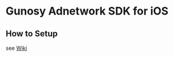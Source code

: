 # Gunosy Adnetwork SDK for iOS

## How to Setup

see [Wiki](https://github.com/gunosy/GunosyAdNetworkSDK-iOS/wiki)
